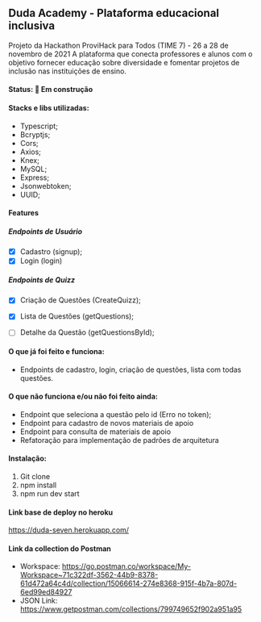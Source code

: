 ## Duda Academy - Plataforma educacional inclusiva

Projeto da Hackathon ProviHack para Todos (TIME 7) - 26 a 28 de novembro de 2021
A plataforma que conecta professores e alunos com o objetivo fornecer educação sobre diversidade e fomentar projetos de inclusão nas instituições de ensino.


#### Status: 🚧 Em construção 

#### Stacks e libs utilizadas:
- Typescript;
- Bcryptjs;
- Cors;
- Axios;
- Knex;
- MySQL;
- Express;
- Jsonwebtoken;
- UUID;

#### Features
##### Endpoints de Usuário
- [x] Cadastro (signup);
- [x] Login (login)

##### Endpoints de Quizz
- [x] Criação de Questões (CreateQuizz);
- [x] Lista de Questões (getQuestions);
- [ ] Detalhe da Questão (getQuestionsById);


#### O que já foi feito e funciona:
- Endpoints de cadastro, login, criação de questões, lista com todas questões. 

#### O que não funciona e/ou não foi feito ainda:
- Endpoint que seleciona a questão pelo id (Erro no token);
- Endpoint para cadastro de novos materiais de apoio
- Endpoint para consulta de materiais de apoio
- Refatoração para implementação de padrões de arquitetura

#### Instalação:
1) Git clone <link do repo>
2) npm install
3) npm run dev start

#### Link base de deploy no heroku
https://duda-seven.herokuapp.com/

#### Link da collection do Postman
- Workspace: https://go.postman.co/workspace/My-Workspace~71c322df-3562-44b9-8378-61d472a64c4d/collection/15066614-274e8368-915f-4b7a-807d-6ed99ed84927
- JSON Link: https://www.getpostman.com/collections/799749652f902a951a95
